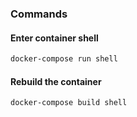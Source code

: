 

### Commands

#### Enter container shell

```bash
docker-compose run shell
```

#### Rebuild the container

```bash
docker-compose build shell
```
